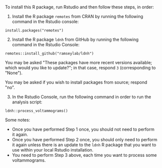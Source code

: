 To install this R package, run Rstudio and then follow these steps, in order:

1. Install the R package `remotes` from CRAN by running the following command in the Rstudio console:

```install.packages("remotes")```

2. Install the R package `ldnh` from GitHub by running the following command in the Rstudio Console:

```remotes::install_github("ramseylab/ldnh")```

You may be asked "These packages have more recent versions
available; which would you like to update?"; in that case,
respond `3` (corresponding to "None").

You may be asked if you wish to install packages from source; respond "no".

3. In the Rstudio Console, run the following command in order to run the analysis script:

```ldnh::process_voltammograms()```

Some notes:

- Once you have performed Step 1 once, you should not need to perform it again.
- Once you have performed Step 2 once, you should only need to perform it again
unless there is an update to the `ldnh` R package that you want to use within
your local Rstudio installation.
- You need to perform Step 3 above, each time you want to process some voltammograms.

